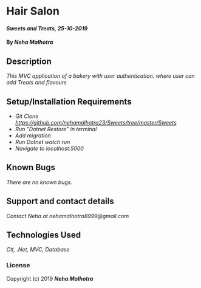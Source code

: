 #  Hair Salon

#### _Sweets and Treats, 25-10-2019_

#### By _**Neha Malhotra**_

## Description

_This MVC application of a bakery with user authentication. where user can add Treats and flavours_

## Setup/Installation Requirements

* _Git Clone https://github.com/nehamalhotra23/Sweets/tree/master/Sweets_
* _Run "Dotnet Restore" in terminal_
* _Add migration_
* _Run Dotnet watch run_
* _Navigate to localhost:5000_

## Known Bugs

_There are no known bugs._

## Support and contact details

_Contact Neha at nehamalhotra8999@gmail.com_

## Technologies Used

_C#, .Net, MVC, Database_

### License

Copyright (c) 2019 **_Neha Malhotra_**